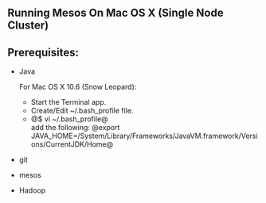## Running Mesos On Mac OS X (Single Node Cluster)
## Prerequisites:
* Java

    For Mac OS X 10.6 (Snow Leopard):  
    - Start the Terminal app.  
    - Create/Edit ~/.bash_profile file.  
    - @$ vi ~/.bash_profile@  
    add the following:
    @export JAVA_HOME=/System/Library/Frameworks/JavaVM.framework/Versions/CurrentJDK/Home@



* git
* mesos
* Hadoop